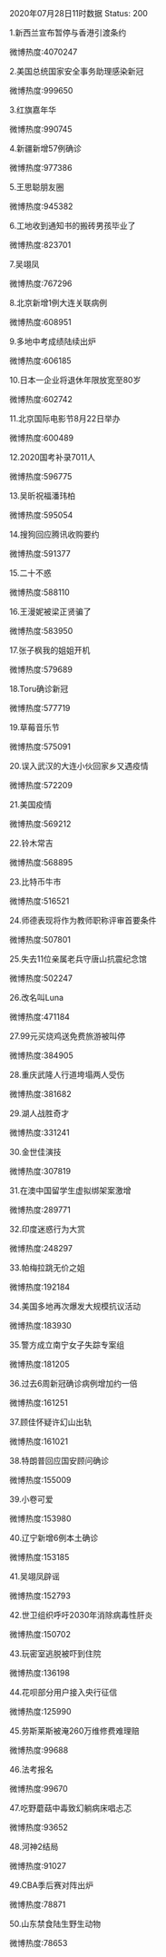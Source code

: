 2020年07月28日11时数据
Status: 200

1.新西兰宣布暂停与香港引渡条约

微博热度:4070247

2.美国总统国家安全事务助理感染新冠

微博热度:999650

3.红旗嘉年华

微博热度:990745

4.新疆新增57例确诊

微博热度:977386

5.王思聪朋友圈

微博热度:945382

6.工地收到通知书的搬砖男孩毕业了

微博热度:823701

7.吴翊凤

微博热度:767296

8.北京新增1例大连关联病例

微博热度:608951

9.多地中考成绩陆续出炉

微博热度:606185

10.日本一企业将退休年限放宽至80岁

微博热度:602742

11.北京国际电影节8月22日举办

微博热度:600489

12.2020国考补录7011人

微博热度:596775

13.吴昕祝福潘玮柏

微博热度:595054

14.搜狗回应腾讯收购要约

微博热度:591377

15.二十不惑

微博热度:588110

16.王漫妮被梁正贤骗了

微博热度:583950

17.张子枫我的姐姐开机

微博热度:579689

18.Toru确诊新冠

微博热度:577719

19.草莓音乐节

微博热度:575091

20.误入武汉的大连小伙回家乡又遇疫情

微博热度:572209

21.美国疫情

微博热度:569212

22.铃木常吉

微博热度:568895

23.比特币牛市

微博热度:516521

24.师德表现将作为教师职称评审首要条件

微博热度:507801

25.失去11位亲属老兵守唐山抗震纪念馆

微博热度:502247

26.改名叫Luna

微博热度:471184

27.99元买烧鸡送免费旅游被叫停

微博热度:384905

28.重庆武隆人行道垮塌两人受伤

微博热度:381682

29.湖人战胜奇才

微博热度:331241

30.金世佳演技

微博热度:307819

31.在澳中国留学生虚拟绑架案激增

微博热度:289771

32.印度迷惑行为大赏

微博热度:248297

33.帕梅拉跳无价之姐

微博热度:192184

34.美国多地再次爆发大规模抗议活动

微博热度:183930

35.警方成立南宁女子失踪专案组

微博热度:181205

36.过去6周新冠确诊病例增加约一倍

微博热度:161251

37.顾佳怀疑许幻山出轨

微博热度:161021

38.特朗普回应国安顾问确诊

微博热度:155009

39.小卷可爱

微博热度:153980

40.辽宁新增6例本土确诊

微博热度:153185

41.吴翊凤辟谣

微博热度:152793

42.世卫组织呼吁2030年消除病毒性肝炎

微博热度:150702

43.玩密室逃脱被吓到住院

微博热度:136198

44.花呗部分用户接入央行征信

微博热度:125990

45.劳斯莱斯被淹260万维修费难理赔

微博热度:99688

46.法考报名

微博热度:99670

47.吃野蘑菇中毒致幻躺病床唱忐忑

微博热度:93652

48.河神2结局

微博热度:91027

49.CBA季后赛对阵出炉

微博热度:78871

50.山东禁食陆生野生动物

微博热度:78653

